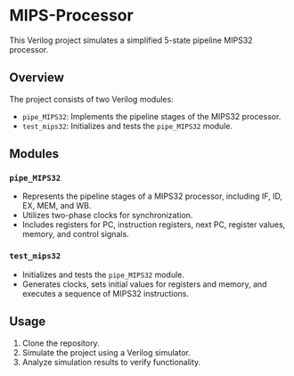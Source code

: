 # MIPS-Processor


This Verilog project simulates a simplified 5-state pipeline MIPS32 processor.

## Overview

The project consists of two Verilog modules:
- `pipe_MIPS32`: Implements the pipeline stages of the MIPS32 processor.
- `test_mips32`: Initializes and tests the `pipe_MIPS32` module.

## Modules

### `pipe_MIPS32`
- Represents the pipeline stages of a MIPS32 processor, including IF, ID, EX, MEM, and WB.
- Utilizes two-phase clocks for synchronization.
- Includes registers for PC, instruction registers, next PC, register values, memory, and control signals.

### `test_mips32`
- Initializes and tests the `pipe_MIPS32` module.
- Generates clocks, sets initial values for registers and memory, and executes a sequence of MIPS32 instructions.

## Usage

1. Clone the repository.
2. Simulate the project using a Verilog simulator.
3. Analyze simulation results to verify functionality.

